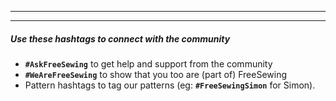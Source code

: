 - - -
- - -

##### Use these hashtags to connect with the community

 - **`#AskFreeSewing`** to get help and support from the community
 - **`#WeAreFreeSewing`** to show that you too are (part of) FreeSewing
 - Pattern hashtags to tag our patterns (eg: **`#FreeSewingSimon`** for Simon).

